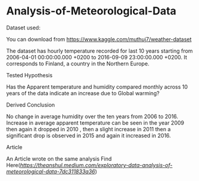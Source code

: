 # Analysis-of-Meteorological-Data
Dataset used:

You can download from https://www.kaggle.com/muthuj7/weather-dataset

The dataset has hourly temperature recorded for last 10 years starting from 2006-04-01 00:00:00.000 +0200 to 2016-09-09 23:00:00.000 +0200. It corresponds to Finland, a country in the Northern Europe.

Tested Hypothesis

Has the Apparent temperature and humidity compared monthly across 10 years of the data indicate an increase due to Global warming?

Derived Conclusion

No change in average humidity over the ten years from 2006 to 2016. Increase in average apparent temperature can be seen in the year 2009 then again it dropped in 2010 , then a slight increase in 2011 then a significant drop is observed in 2015 and again it increased in 2016.

Article

An Article wrote on the same analysis Find Here(*https://theanshul.medium.com/exploratory-data-analysis-of-meteorological-data-7dc311833a36*)
